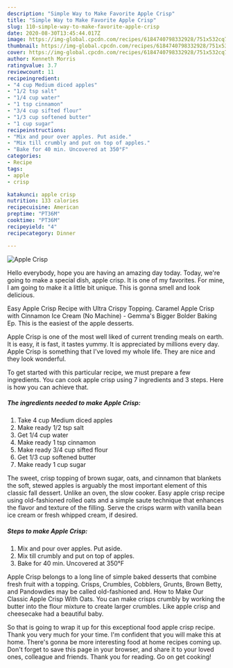 ```yaml
---
description: "Simple Way to Make Favorite Apple Crisp"
title: "Simple Way to Make Favorite Apple Crisp"
slug: 110-simple-way-to-make-favorite-apple-crisp
date: 2020-08-30T13:45:44.017Z
image: https://img-global.cpcdn.com/recipes/6184740798332928/751x532cq70/apple-crisp-recipe-main-photo.jpg
thumbnail: https://img-global.cpcdn.com/recipes/6184740798332928/751x532cq70/apple-crisp-recipe-main-photo.jpg
cover: https://img-global.cpcdn.com/recipes/6184740798332928/751x532cq70/apple-crisp-recipe-main-photo.jpg
author: Kenneth Morris
ratingvalue: 3.7
reviewcount: 11
recipeingredient:
- "4 cup Medium diced apples"
- "1/2 tsp salt"
- "1/4 cup water"
- "1 tsp cinnamon"
- "3/4 cup sifted flour"
- "1/3 cup softened butter"
- "1 cup sugar"
recipeinstructions:
- "Mix and pour over apples. Put aside."
- "Mix till crumbly and put on top of apples."
- "Bake for 40 min. Uncovered at 350°F"
categories:
- Recipe
tags:
- apple
- crisp

katakunci: apple crisp 
nutrition: 133 calories
recipecuisine: American
preptime: "PT36M"
cooktime: "PT36M"
recipeyield: "4"
recipecategory: Dinner

---
```



![Apple Crisp](https://img-global.cpcdn.com/recipes/6184740798332928/751x532cq70/apple-crisp-recipe-main-photo.jpg)

Hello everybody, hope you are having an amazing day today. Today, we're going to make a special dish, apple crisp. It is one of my favorites. For mine, I am going to make it a little bit unique. This is gonna smell and look delicious.

Easy Apple Crisp Recipe with Ultra Crispy Topping. Caramel Apple Crisp with Cinnamon Ice Cream (No Machine) - Gemma&#39;s Bigger Bolder Baking Ep. This is the easiest of the apple desserts.

Apple Crisp is one of the most well liked of current trending meals on earth. It is easy, it is fast, it tastes yummy. It is appreciated by millions every day. Apple Crisp is something that I've loved my whole life. They are nice and they look wonderful.


To get started with this particular recipe, we must prepare a few ingredients. You can cook apple crisp using 7 ingredients and 3 steps. Here is how you can achieve that.

##### The ingredients needed to make Apple Crisp:

1. Take 4 cup Medium diced apples
1. Make ready 1/2 tsp salt
1. Get 1/4 cup water
1. Make ready 1 tsp cinnamon
1. Make ready 3/4 cup sifted flour
1. Get 1/3 cup softened butter
1. Make ready 1 cup sugar


The sweet, crisp topping of brown sugar, oats, and cinnamon that blankets the soft, stewed apples is arguably the most important element of this classic fall dessert. Unlike an oven, the slow cooker. Easy apple crisp recipe using old-fashioned rolled oats and a simple saute technique that enhances the flavor and texture of the filling. Serve the crisps warm with vanilla bean ice cream or fresh whipped cream, if desired. 

##### Steps to make Apple Crisp:

1. Mix and pour over apples. Put aside.
1. Mix till crumbly and put on top of apples.
1. Bake for 40 min. Uncovered at 350°F


Apple Crisp belongs to a long line of simple baked desserts that combine fresh fruit with a topping. Crisps, Crumbles, Cobblers, Grunts, Brown Betty, and Pandowdies may be called old-fashioned and. How to Make Our Classic Apple Crisp With Oats. You can make crisps crumbly by working the butter into the flour mixture to create larger crumbles. Like apple crisp and cheesecake had a beautiful baby. 

So that is going to wrap it up for this exceptional food apple crisp recipe. Thank you very much for your time. I'm confident that you will make this at home. There's gonna be more interesting food at home recipes coming up. Don't forget to save this page in your browser, and share it to your loved ones, colleague and friends. Thank you for reading. Go on get cooking!
